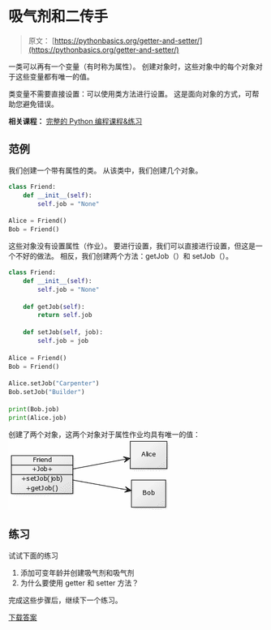 # 吸气剂和二传手

> 原文： [https://pythonbasics.org/getter-and-setter/](https://pythonbasics.org/getter-and-setter/)

一类可以再有一个变量（有时称为属性）。 创建对象时，这些对象中的每个对象对于这些变量都有唯一的值。

类变量不需要直接设置：可以使用类方法进行设置。 这是面向对象的方式，可帮助您避免错误。

**相关课程：** [完整的 Python 编程课程&练习](https://gum.co/dcsp)

## 范例

我们创建一个带有属性的类。 从该类中，我们创建几个对象。

```py
class Friend:    
    def __init__(self):
        self.job = "None"

Alice = Friend()
Bob = Friend()

```

这些对象没有设置属性（作业）。 要进行设置，我们可以直接进行设置，但这是一个不好的做法。 相反，我们创建两个方法：getJob（）和 setJob（）。

```py
class Friend:
    def __init__(self):
        self.job = "None"

    def getJob(self):
        return self.job

    def setJob(self, job):
        self.job = job

Alice = Friend()
Bob = Friend()

Alice.setJob("Carpenter")
Bob.setJob("Builder")

print(Bob.job)
print(Alice.job)

```

创建了两个对象，这两个对象对于属性作业均具有唯一的值：
![getter setter](img/73f6512e1f8ebce243695f723c837fe4.jpg)

## 练习

试试下面的练习

1.  添加可变年龄并创建吸气剂和吸气剂
2.  为什么要使用 getter 和 setter 方法？

完成这些步骤后，继续下一个练习。

[下载答案](https://gum.co/HhgpI)